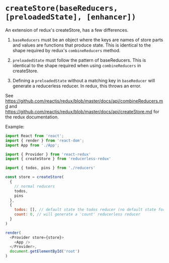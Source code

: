 # `createStore(baseReducers, [preloadedState], [enhancer])`

An extension of redux's createStore, has a few differences.

1. `baseReducers` must be an object where the keys are names of store parts and values are functions that produce state. This is identical to the shape required by redux's `combineReducers` method. 

2. `preloadedState` must follow the pattern of baseReducers. This is identical to the shape required when using `combineReducers` in createStore.

2. Defining a `preloadedState` without a matching key in `baseReducer` will generate a reducerless reducer. In redux, this throws an error.

See https://github.com/reactjs/redux/blob/master/docs/api/combineReducers.md and  https://github.com/reactjs/redux/blob/master/docs/api/createStore.md for the redux documentation.


Example:

```js
import React from 'react';
import { render } from 'react-dom';
import App from './App';

import { Provider } from 'react-redux'
import { createStore } from 'reducerless-redux'

import { todos, pins } from './reducers'

const store = createStore(
  {
    // normal reducers
    todos,
    pins
  },
  {
    todos: [], // default state the todos reducer (no default state for pins)
    count: 0, // will generate a 'count' reducerless reducer
  }
)

render(
  <Provider store={store}>
    <App />
  </Provider>,
  document.getElementById('root')
)
```